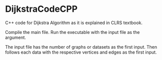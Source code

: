 # DijkstraCodeCPP
C++ code for Dijkstra Algorithm as it is explained in CLRS textbook.

Compile the main file. Run the executable with the input file as the argument.

The input file has the number of graphs or datasets as the first input. Then follows each data with the respective vertices and edges as the first input.
